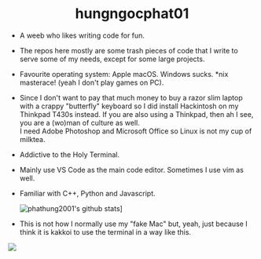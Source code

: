 <div align="center"><h1> hungngocphat01 </h1> </div>
<div align="center>
<img src="https://user-images.githubusercontent.com/42747200/46140125-da084900-c26d-11e8-8ea7-c45ae6306309.png" alt="cpp_icon" width="200">            
<div/>
                                                                                                               
- A weeb who likes writing code for fun.
- The repos here mostly are some trash pieces of code that I write to serve some of my needs, except for some large projects.

- Favourite operating system: Apple macOS. Windows sucks. *nix masterace! (yeah I don't play games on PC).
- Since I don't want to pay that much money to buy a razor slim laptop with a crappy "butterfly" keyboard so I did install Hackintosh on my Thinkpad T430s instead. If you are also using a Thinkpad, then ah I see, you are a (wo)man of culture as well.
<br>I need Adobe Photoshop and Microsoft Office so Linux is not my cup of milktea.
- Addictive to the Holy Terminal.
- Mainly use VS Code as the main code editor. Sometimes I use vim as well.
- Familiar with C++, Python and Javascript.

  ![phathung2001's github stats](https://github-readme-stats.vercel.app/api?username=phathung2001)]

- This is not how I normally use my "fake Mac" but, yeah, just because I think it is kakkoi to use the terminal in a way like this.
<img src = "https://raw.githubusercontent.com/phathung2001/phathung2001/master/terminal.png"/>
